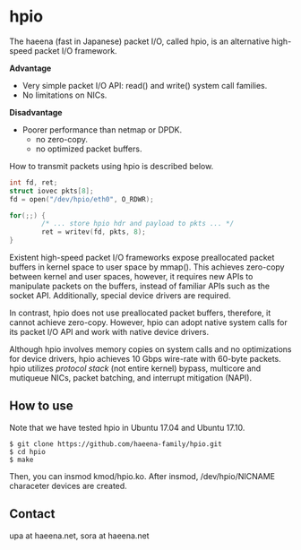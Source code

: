 
hpio
====

The haeena (fast in Japanese) packet I/O, called hpio, is an
alternative high-speed packet I/O framework.

**Advantage**
- Very simple packet I/O API: read() and write() system call families.
- No limitations on NICs.

**Disadvantage**
- Poorer performance than netmap or DPDK.
    - no zero-copy.
    - no optimized packet buffers.



How to transmit packets using hpio is described below.

```c
int fd, ret;
struct iovec pkts[8];
fd = open("/dev/hpio/eth0", O_RDWR);

for(;;) {
        /* ... store hpio hdr and payload to pkts ... */
        ret = writev(fd, pkts, 8);
}
```


Existent high-speed packet I/O frameworks expose preallocated packet
buffers in kernel space to user space by mmap(). This achieves
zero-copy between kernel and user spaces, however, it requires new
APIs to manipulate packets on the buffers, instead of familiar APIs
such as the socket API. Additionally, special device drivers are
required.


In contrast, hpio does not use preallocated packet buffers, therefore,
it cannot achieve zero-copy. However, hpio can adopt native system
calls for its packet I/O API and work with native device drivers.


Although hpio involves memory copies on system calls and no
optimizations for device drivers, hpio achieves 10 Gbps wire-rate with
60-byte packets. hpio utilizes *protocol stack* (not entire kernel)
bypass, multicore and mutiqueue NICs, packet batching, and interrupt
mitigation (NAPI).


## How to use

Note that we have tested hpio in Ubuntu 17.04 and Ubuntu 17.10.

```shell-session
$ git clone https://github.com/haeena-family/hpio.git
$ cd hpio
$ make
```

Then, you can insmod kmod/hpio.ko. After insmod, /dev/hpio/NICNAME
characeter devices are created. 




## Contact

upa at haeena.net, sora at haeena.net